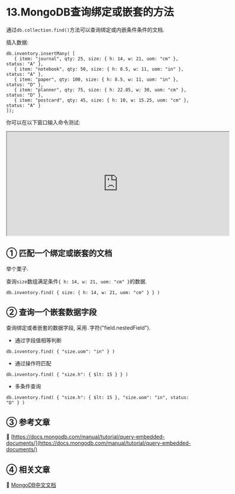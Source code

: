 13.MongoDB查询绑定或嵌套的方法
===

通过`db.collection.find()`方法可以查询绑定或内嵌条件条件的文档.


插入数据:
```
db.inventory.insertMany( [
   { item: "journal", qty: 25, size: { h: 14, w: 21, uom: "cm" }, status: "A" },
   { item: "notebook", qty: 50, size: { h: 8.5, w: 11, uom: "in" }, status: "A" },
   { item: "paper", qty: 100, size: { h: 8.5, w: 11, uom: "in" }, status: "D" },
   { item: "planner", qty: 75, size: { h: 22.85, w: 30, uom: "cm" }, status: "D" },
   { item: "postcard", qty: 45, size: { h: 10, w: 15.25, uom: "cm" }, status: "A" }
]);
```

你可以在以下窗口输入命令测试:

<iframe class="mws-root" allowfullscreen="" sandbox="allow-scripts allow-same-origin" width="600" height="280" src="https://mws.mongodb.com/?version=3.4"></iframe>

① 匹配一个绑定或嵌套的文档
---

举个栗子.

查询`size`数组满足条件`{ h: 14, w: 21, uom: "cm" }`的数据.

```
db.inventory.find( { size: { h: 14, w: 21, uom: "cm" } } )
```

② 查询一个嵌套数据字段
---

查询绑定或者嵌套的数据字段, 采用`.`字符("field.nestedField").

* 通过字段值相等判断

```
db.inventory.find( { "size.uom": "in" } )
```

* 通过操作符匹配

```
db.inventory.find( { "size.h": { $lt: 15 } } )
```

* 多条件查询

```
db.inventory.find( { "size.h": { $lt: 15 }, "size.uom": "in", status: "D" } )
```

③ 参考文章
---

📖 [https://docs.mongodb.com/manual/tutorial/query-embedded-documents/](https://docs.mongodb.com/manual/tutorial/query-embedded-documents/)

④ 相关文章
---

📖 [MongoDB中文文档](http://localhost/article/mongodb/index.html)
